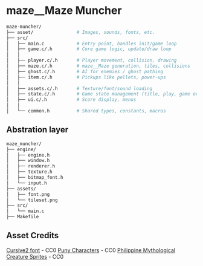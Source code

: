 # maze__Maze Muncher

```sh
maze-muncher/
├── asset/                # Images, sounds, fonts, etc.
├── src/
│   ├── main.c            # Entry point, handles init/game loop
│   ├── game.c/.h         # Core game logic, update/draw loop
│   │
│   ├── player.c/.h       # Player movement, collision, drawing
│   ├── maze.c/.h         # maze__Maze generation, tiles, collisions
│   ├── ghost.c/.h        # AI for enemies / ghost pathing
│   ├── item.c/.h         # Pickups like pellets, power-ups
│   │
│   ├── assets.c/.h       # Texture/font/sound loading
│   ├── state.c/.h        # Game state management (title, play, game over)
│   ├── ui.c/.h           # Score display, menus
│   │
│   └── common.h          # Shared types, constants, macros
```

## Abstration layer

```sh
maze_muncher/
├── engine/
│   ├── engine.h
│   ├── window.h
│   ├── renderer.h
│   ├── texture.h
│   ├── bitmap_font.h
│   └── input.h
├── assets/
│   ├── font.png
│   └── tileset.png
├── src/
│   └── main.c
├── Makefile
```

## Asset Credits

[Cursive2 font](https://opengameart.org/content/new-original-grafx2-font-collection) - CC0
[Puny Characters](https://merchant-shade.itch.io/16x16-puny-characters) - CC0
[Philippine Mythological Creature Sprites](https://merchant-shade.itch.io/ph-myth-creatures) - CC0
